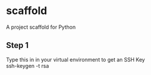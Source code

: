 # scaffold
A project scaffold for Python
## Step 1
Type this in in your virtual environment to get an SSH Key  
ssh-keygen -t rsa  

